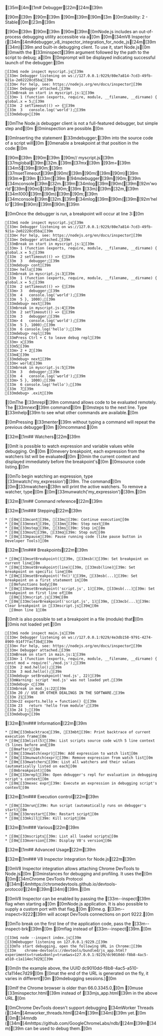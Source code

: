 [35m[4m[1m# Debugger[22m[24m[39m

[90m<!--introduced_in=v0.9.12-->[39m
[90m[39m
[90m[39m[90m[3m    [0mStability: 2 - Stable[0m[23m[39m

[90m<!-- type=misc -->[39m
[90m[39m
[90m[39m[0mNode.js includes an out-of-process debugging utility accessible via a[0m
[0m[34mV8 Inspector ([34m[4m#debugger_v8_inspector_integration_for_node_js[24m[39m[34m)[39m and built-in debugging client. To use it, start Node.js[0m
[0mwith the [33minspect[39m argument followed by the path to the script to debug; a[0m
[0mprompt will be displayed indicating successful launch of the debugger:[0m

    [33m$ node inspect myscript.js[39m
    [33m< Debugger listening on ws://127.0.0.1:9229/80e7a814-7cd3-49fb-921a-2e02228cd5ba[39m
    [33m< For help, see: https://nodejs.org/en/docs/inspector[39m
    [33m< Debugger attached.[39m
    [33mBreak on start in myscript.js:1[39m
    [33m> 1 (function (exports, require, module, __filename, __dirname) { global.x = 5;[39m
    [33m  2 setTimeout(() => {[39m
    [33m  3   console.log('world');[39m
    [33mdebug>[39m

[0mThe Node.js debugger client is not a full-featured debugger, but simple step and[0m
[0minspection are possible.[0m

[0mInserting the statement [33mdebugger;[39m into the source code of a script will[0m
[0menable a breakpoint at that position in the code:[0m

[90m<!-- eslint-disable no-debugger -->[39m
[90m[39m    [90m// myscript.js[39m
    [37mglobal[39m[32m.[39m[37mx[39m [93m=[39m [34m5[39m[90m;[39m
    [37msetTimeout[39m[90m([39m[90m([39m[90m)[39m [93m=>[39m [33m{[39m
      [94mdebugger[39m[90m;[39m
      [34mconsole[39m[32m.[39m[34mlog[39m[90m([39m[92m'world'[39m[90m)[39m[90m;[39m
    [33m}[39m[32m,[39m [34m1000[39m[90m)[39m[90m;[39m
    [34mconsole[39m[32m.[39m[34mlog[39m[90m([39m[92m'hello'[39m[90m)[39m[90m;[39m

[0mOnce the debugger is run, a breakpoint will occur at line 3:[0m

    [33m$ node inspect myscript.js[39m
    [33m< Debugger listening on ws://127.0.0.1:9229/80e7a814-7cd3-49fb-921a-2e02228cd5ba[39m
    [33m< For help, see: https://nodejs.org/en/docs/inspector[39m
    [33m< Debugger attached.[39m
    [33mBreak on start in myscript.js:1[39m
    [33m> 1 (function (exports, require, module, __filename, __dirname) { global.x = 5;[39m
    [33m  2 setTimeout(() => {[39m
    [33m  3   debugger;[39m
    [33mdebug> cont[39m
    [33m< hello[39m
    [33mbreak in myscript.js:3[39m
    [33m  1 (function (exports, require, module, __filename, __dirname) { global.x = 5;[39m
    [33m  2 setTimeout(() => {[39m
    [33m> 3   debugger;[39m
    [33m  4   console.log('world');[39m
    [33m  5 }, 1000);[39m
    [33mdebug> next[39m
    [33mbreak in myscript.js:4[39m
    [33m  2 setTimeout(() => {[39m
    [33m  3   debugger;[39m
    [33m> 4   console.log('world');[39m
    [33m  5 }, 1000);[39m
    [33m  6 console.log('hello');[39m
    [33mdebug> repl[39m
    [33mPress Ctrl + C to leave debug repl[39m
    [33m> x[39m
    [33m5[39m
    [33m> 2 + 2[39m
    [33m4[39m
    [33mdebug> next[39m
    [33m< world[39m
    [33mbreak in myscript.js:5[39m
    [33m  3   debugger;[39m
    [33m  4   console.log('world');[39m
    [33m> 5 }, 1000);[39m
    [33m  6 console.log('hello');[39m
    [33m  7[39m
    [33mdebug> .exit[39m

[0mThe [33mrepl[39m command allows code to be evaluated remotely. The [33mnext[39m command[0m
[0msteps to the next line. Type [33mhelp[39m to see what other commands are available.[0m

[0mPressing [33menter[39m without typing a command will repeat the previous debugger[0m
[0mcommand.[0m

[32m[1m## Watchers[22m[39m

[0mIt is possible to watch expression and variable values while debugging. On[0m
[0mevery breakpoint, each expression from the watchers list will be evaluated[0m
[0min the current context and displayed immediately before the breakpoint's[0m
[0msource code listing.[0m

[0mTo begin watching an expression, type [33mwatch('my_expression')[39m. The command[0m
[0m[33mwatchers[39m will print the active watchers. To remove a watcher, type[0m
[0m[33munwatch('my_expression')[39m.[0m

[32m[1m## Command reference[22m[39m

[32m[1m### Stepping[22m[39m

    * [0m[33mcont[39m, [33mc[39m: Continue execution[0m
    * [0m[33mnext[39m, [33mn[39m: Step next[0m
    * [0m[33mstep[39m, [33ms[39m: Step in[0m
    * [0m[33mout[39m, [33mo[39m: Step out[0m
    * [0m[33mpause[39m: Pause running code (like pause button in Developer Tools)[0m

[32m[1m### Breakpoints[22m[39m

    * [0m[33msetBreakpoint()[39m, [33msb()[39m: Set breakpoint on current line[0m
    * [0m[33msetBreakpoint(line)[39m, [33msb(line)[39m: Set breakpoint on specific line[0m
    * [0m[33msetBreakpoint('fn()')[39m, [33msb(...)[39m: Set breakpoint on a first statement in[0m
      [0mfunctions body[0m
    * [0m[33msetBreakpoint('script.js', 1)[39m, [33msb(...)[39m: Set breakpoint on first line of[0m
      [0m[33mscript.js[39m[0m
    * [0m[33mclearBreakpoint('script.js', 1)[39m, [33mcb(...)[39m: Clear breakpoint in [33mscript.js[39m[0m
      [0mon line 1[0m

[0mIt is also possible to set a breakpoint in a file (module) that[0m
[0mis not loaded yet:[0m

    [33m$ node inspect main.js[39m
    [33m< Debugger listening on ws://127.0.0.1:9229/4e3db158-9791-4274-8909-914f7facf3bd[39m
    [33m< For help, see: https://nodejs.org/en/docs/inspector[39m
    [33m< Debugger attached.[39m
    [33mBreak on start in main.js:1[39m
    [33m> 1 (function (exports, require, module, __filename, __dirname) { const mod = require('./mod.js');[39m
    [33m  2 mod.hello();[39m
    [33m  3 mod.hello();[39m
    [33mdebug> setBreakpoint('mod.js', 22)[39m
    [33mWarning: script 'mod.js' was not loaded yet.[39m
    [33mdebug> c[39m
    [33mbreak in mod.js:22[39m
    [33m 20 // USE OR OTHER DEALINGS IN THE SOFTWARE.[39m
    [33m 21[39m
    [33m>22 exports.hello = function() {[39m
    [33m 23   return 'hello from module';[39m
    [33m 24 };[39m
    [33mdebug>[39m

[32m[1m### Information[22m[39m

    * [0m[33mbacktrace[39m, [33mbt[39m: Print backtrace of current execution frame[0m
    * [0m[33mlist(5)[39m: List scripts source code with 5 line context (5 lines before and[0m
      [0mafter)[0m
    * [0m[33mwatch(expr)[39m: Add expression to watch list[0m
    * [0m[33munwatch(expr)[39m: Remove expression from watch list[0m
    * [0m[33mwatchers[39m: List all watchers and their values (automatically listed on each[0m
      [0mbreakpoint)[0m
    * [0m[33mrepl[39m: Open debugger's repl for evaluation in debugging script's context[0m
    * [0m[33mexec expr[39m: Execute an expression in debugging script's context[0m

[32m[1m### Execution control[22m[39m

    * [0m[33mrun[39m: Run script (automatically runs on debugger's start)[0m
    * [0m[33mrestart[39m: Restart script[0m
    * [0m[33mkill[39m: Kill script[0m

[32m[1m### Various[22m[39m

    * [0m[33mscripts[39m: List all loaded scripts[0m
    * [0m[33mversion[39m: Display V8's version[0m

[32m[1m## Advanced Usage[22m[39m

[32m[1m### V8 Inspector Integration for Node.js[22m[39m

[0mV8 Inspector integration allows attaching Chrome DevTools to Node.js[0m
[0minstances for debugging and profiling. It uses the[0m
[0m[34mChrome DevTools Protocol ([34m[4mhttps://chromedevtools.github.io/devtools-protocol/[24m[39m[34m)[39m.[0m

[0mV8 Inspector can be enabled by passing the [33m--inspect[39m flag when starting a[0m
[0mNode.js application. It is also possible to supply a custom port with that flag,[0m
[0me.g. [33m--inspect=9222[39m will accept DevTools connections on port 9222.[0m

[0mTo break on the first line of the application code, pass the [33m--inspect-brk[39m[0m
[0mflag instead of [33m--inspect[39m.[0m

    [33m$ node --inspect index.js[39m
    [33mDebugger listening on 127.0.0.1:9229.[39m
    [33mTo start debugging, open the following URL in Chrome:[39m
    [33m    chrome-devtools://devtools/bundled/js_app.html?experiments=true&v8only=true&ws=127.0.0.1:9229/dc9010dd-f8b8-4ac5-a510-c1a114ec7d29[39m

[0m(In the example above, the UUID dc9010dd-f8b8-4ac5-a510-c1a114ec7d29[0m
[0mat the end of the URL is generated on the fly, it varies in different[0m
[0mdebugging sessions.)[0m

[0mIf the Chrome browser is older than 66.0.3345.0,[0m
[0muse [33minspector.html[39m instead of [33mjs_app.html[39m in the above URL.[0m

[0mChrome DevTools doesn't support debugging [34mWorker Threads ([34m[4mworker_threads.html[24m[39m[34m)[39m yet.[0m
[0m[34mndb ([34m[4mhttps://github.com/GoogleChromeLabs/ndb/[24m[39m[34m)[39m can be used to debug them.[0m

